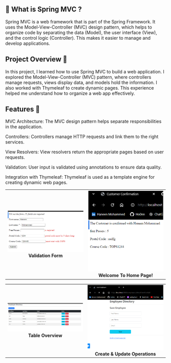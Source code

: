 

## 📌 What is Spring MVC ?

Spring MVC is a web framework that is part of the Spring Framework. It uses the Model-View-Controller (MVC) design pattern, which helps to organize code by separating the data (Model), the user interface (View), and the control logic (Controller). This makes it easier to manage and develop applications.

## Project Overview 🎯

In this project, I learned how to use Spring MVC to build a web application. I explored the Model-View-Controller (MVC) pattern, where controllers manage requests, views display data, and models hold the information. I also worked with Thymeleaf to create dynamic pages. This experience helped me understand how to organize a web app effectively.


## Features 🚀

MVC Architecture:
The MVC design pattern helps separate responsibilities in the application.

Controllers:
Controllers manage HTTP requests and link them to the right services.

View Resolvers:
View resolvers return the appropriate pages based on user requests.

Validation:
User input is validated using annotations to ensure data quality.

Integration with Thymeleaf:
Thymeleaf is used as a template engine for creating dynamic web pages.


<table>
  <tr>
    <td align="center">
      <img src="assets/validation.png" alt="Validation Form" width="300"/>
      <br/>
      <strong>Validation Form</strong>
    </td>
    <td align="center">
      <img src="assets/confermation.png" alt="Welcome To Home Page!" width="300"/>
      <br/>
      <strong>Welcome To Home Page!</strong>
    </td>
  </tr>
</table>
<table>
  <tr>
    <td align="center">
      <img src="assets/Overview.png" alt=" Table" width="300"/>
      <br/>
      <strong>Table Overview</strong>
    </td>
    <td align="center">
      <img src="assets/save&update.png" alt="Operations" width="300"/>
      <br/>
      <strong>Create & Update Operations</strong>
    </td>
  </tr>
</table>
